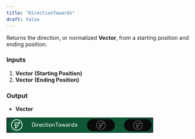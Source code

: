 ```yaml
---
title: "DirectionTowards"
draft: false
---
```

Returns the direction, or normalized **Vector**, from a starting position and ending position.
### Inputs
1. **Vector**
    **(Starting Position)**
2. **Vector**
    **(Ending Position)**
### Output
-   **Vector**

![DirectionTowards](https://raw.githubusercontent.com/battlefield-portal-community/Image-CDN/main/portal_blocks/DirectionTowards.png)